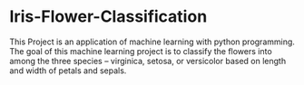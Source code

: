# Iris-Flower-Classification
This Project is an application of machine learning with python programming. The goal of this machine learning project is to classify the flowers into among the three species – virginica, setosa, or versicolor based on length and width of petals and sepals.
